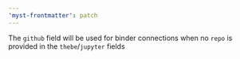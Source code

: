 ```yaml
---
'myst-frontmatter': patch
---
```


The `github` field will be used for binder connections when no `repo` is provided in the `thebe`/`jupyter` fields
